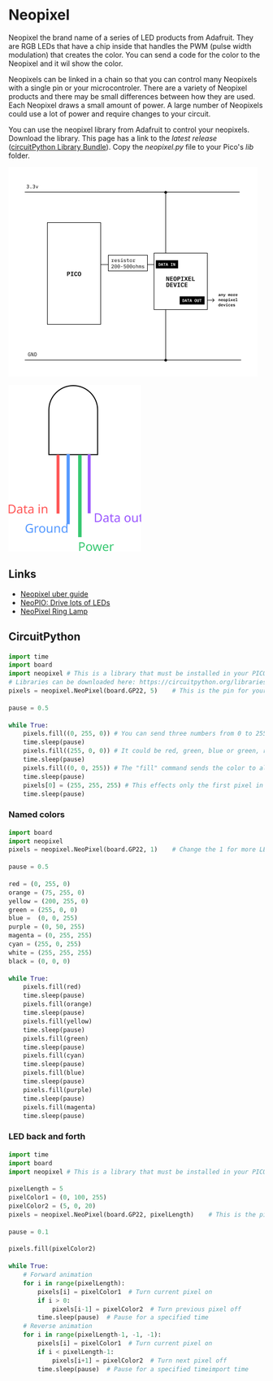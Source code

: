 # Neopixel

Neopixel the brand name of a series of LED products from Adafruit.
They are RGB LEDs that have a chip inside that handles the PWM (pulse width modulation) that creates the color.
You can send a code for the color to the Neopixel and it wil show the color.

Neopixels can be linked in a chain so that you can control many Neopixels with a single pin or your microcontroler.
There are a variety of Neopixel products and there may be small differences between how they are used.
Each Neopixel draws a small amount of power.
A large number of Neopixels could use a lot of power and require changes to your circuit.

You can use the neopixel library from Adafruit to control your neopixels.
Download the library. This page has a link to the _latest release_ ([circuitPython Library Bundle]( https://docs.circuitpython.org/projects/bundle/en/stable/ )). Copy the _neopixel.py_ file to your Pico's _lib_ folder.

![Circuit diagram of neopixel](neopixel_circuit.png)

![Pinout diagram of neopixel](neopixel_5mm_diagram.svg)

## Links

- [Neopixel uber guide](https://learn.adafruit.com/adafruit-neopixel-uberguide)
- [NeoPIO: Drive lots of LEDs](https://learn.adafruit.com/neopio-drive-lots-of-leds-with-raspberry-pi-pico) 
- [NeoPixel Ring Lamp](https://learn.adafruit.com/neopixel-ring-lamp) 

## CircuitPython

```python
import time
import board
import neopixel # This is a library that must be installed in your PICO's "lib" folder.
# Libraries can be downloaded here: https://circuitpython.org/libraries. Find the neopixel.py file and copy it into your pico's "lib" folder.
pixels = neopixel.NeoPixel(board.GP22, 5)    # This is the pin for your Neopixels and the number of LEDs in the chain.

pause = 0.5

while True:
    pixels.fill((0, 255, 0)) # You can send three numbers from 0 to 255.
    time.sleep(pause)
    pixels.fill((255, 0, 0)) # It could be red, green, blue or green, red, blue.
    time.sleep(pause)
    pixels.fill((0, 0, 255)) # The "fill" command sends the color to all of the LEDs in the line.
    time.sleep(pause)
    pixels[0] = (255, 255, 255) # This effects only the first pixel in the chain.
    time.sleep(pause)
```

### Named colors

```python
import board
import neopixel
pixels = neopixel.NeoPixel(board.GP22, 1)    # Change the 1 for more LEDs

pause = 0.5

red = (0, 255, 0)
orange = (75, 255, 0)
yellow = (200, 255, 0)
green = (255, 0, 0)
blue =  (0, 0, 255)
purple = (0, 50, 255)
magenta = (0, 255, 255)
cyan = (255, 0, 255)
white = (255, 255, 255)
black = (0, 0, 0)

while True:
    pixels.fill(red)
    time.sleep(pause)
    pixels.fill(orange)
    time.sleep(pause)
    pixels.fill(yellow)
    time.sleep(pause)
    pixels.fill(green)
    time.sleep(pause)
    pixels.fill(cyan)
    time.sleep(pause)
    pixels.fill(blue)
    time.sleep(pause)
    pixels.fill(purple)
    time.sleep(pause)
    pixels.fill(magenta)
    time.sleep(pause)
```

### LED back and forth

```python
import time
import board
import neopixel # This is a library that must be installed in your PICO's "lib" folder.

pixelLength = 5
pixelColor1 = (0, 100, 255)
pixelColor2 = (5, 0, 20)
pixels = neopixel.NeoPixel(board.GP22, pixelLength)    # This is the pin for your Neopixels and the number of LEDs in the chain.

pause = 0.1

pixels.fill(pixelColor2)

while True:
    # Forward animation
    for i in range(pixelLength):
        pixels[i] = pixelColor1  # Turn current pixel on
        if i > 0:
            pixels[i-1] = pixelColor2  # Turn previous pixel off
        time.sleep(pause)  # Pause for a specified time
    # Reverse animation
    for i in range(pixelLength-1, -1, -1):
        pixels[i] = pixelColor1  # Turn current pixel on
        if i < pixelLength-1:
            pixels[i+1] = pixelColor2  # Turn next pixel off
        time.sleep(pause)  # Pause for a specified timeimport time
```

